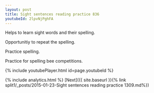 ```yaml
---
layout: post
title: Sight sentences reading practice 836
youtubeId: 2lpvNjPghFA
---
```

 
 
Helps to learn sight words and their spelling.

Opportunitiy to repeat the spelling. 

Practice spelling. 
 
Practice for spelling bee competitions. 
 
{% include youtubePlayer.html id=page.youtubeId %}
 
 
{% include analytics.html %} 
[Next]({{ site.baseurl }}{% link  split1/_posts/2015-01-23-Sight sentences reading practice 1309.md%})
 
